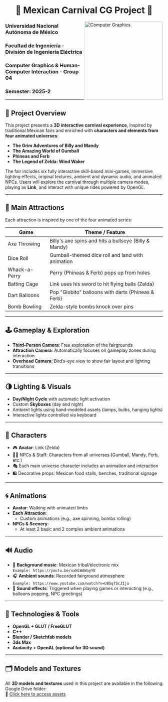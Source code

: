 <h1 align="center">🎪 Mexican Carnival CG Project 🎯</h1>
<img align="right" width="250" src="https://image.jimcdn.com/app/cms/image/transf/dimension=278x10000:format=png/path/sd1aac2e5247a8c93/image/i09a5bc8871b88b5b/version/1641969534/puestos-de-feria-para-fiestas-infantiles.png" alt="Computer Graphics">

### Universidad Nacional Autónoma de México  
### Facultad de Ingeniería - División de Ingeniería Eléctrica  
### Computer Graphics & Human-Computer Interaction - Group 04  
### Semester: 2025-2  

---

## 🎯 Project Overview

This project presents a **3D interactive carnival experience**, inspired by traditional Mexican fairs and enriched with **characters and elements from four animated universes**:

- **The Grim Adventures of Billy and Mandy**  
- **The Amazing World of Gumball**  
- **Phineas and Ferb**  
- **The Legend of Zelda: Wind Waker**

The fair includes six fully interactive skill-based mini-games, immersive lighting effects, original textures, ambient and dynamic audio, and animated NPCs. Users will explore the carnival through multiple camera modes, playing as **Link**, and interact with unique rides powered by OpenGL.

---

## 🎡 Main Attractions

Each attraction is inspired by one of the four animated series:

| Game                  | Theme / Feature                                 |
|-----------------------|-------------------------------------------------|
| Axe Throwing          | Billy's axe spins and hits a bullseye (Billy & Mandy) |
| Dice Roll             | Gumball-themed dice roll and land with animation |
| Whack-a-Perry         | Perry (Phineas & Ferb) pops up from holes |
| Batting Cage          | Link uses his sword to hit flying balls (Zelda) |
| Dart Balloons         | Pop "Globito" balloons with darts (Phineas & Ferb) |
| Bomb Bowling          | Zelda-style bombs knock over pins |

---

## 🕹️ Gameplay & Exploration

- **Third-Person Camera**: Free exploration of the fairgrounds
- **Attraction Camera**: Automatically focuses on gameplay zones during interaction
- **Overhead Camera**: Bird’s-eye view to show fair layout and lighting transitions

---

## 🌗 Lighting & Visuals

- **Day/Night Cycle** with automatic light activation
- Custom **Skyboxes** (day and night)
- Ambient lights using hand-modeled assets (lamps, bulbs, hanging lights)
- Interactive lights controlled via keyboard

---

## 👾 Characters

- 🎮 **Avatar**: Link (Zelda)
- 🧍‍♂️ NPCs & Staff: Characters from all universes (Gumball, Mandy, Ferb, etc.)
- 🎭 Each main universe character includes an animation and interaction
- 🛍️ Decorative props: Mexican food stalls, benches, traditional signage

---

## 🌀 Animations

- **Avatar**: Walking with animated limbs
- **Each Attraction**:
  - Custom animations (e.g., axe spinning, bombs rolling)
- **NPCs & Scenery**:
  - At least 2 basic and 2 complex ambient animations

---

## 🔊 Audio

- 🎵 **Background music**: Mexican tribal/electronic mix  
  `Example: https://youtu.be/xxNiWAWayYE`
- 🎧 **Ambient sounds**: Recorded fairground atmosphere  
  `Example: https://www.youtube.com/watch?v=U8Sq7ScJIjo`
- 🔔 **Sound effects**: Triggered when playing games or interacting (e.g., balloons popping, NPC greetings)

---

## 🧱 Technologies & Tools

- **OpenGL + GLUT / FreeGLUT**
- **C++**
- **Blender / Sketchfab models**
- **3ds Max**
- **Audacity + OpenAL (optional for 3D sound)**

---

## 🗂️ Models and Textures
All **3D models and textures** used in this project are available in the following Google Drive folder:  
🔗 [Click here to access assets](https://drive.google.com/drive/folders/1lZ2wULsL46p2QjcrO-19yF2htJbd-_bc?usp=sharing)  


